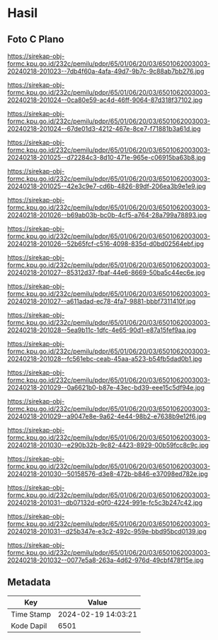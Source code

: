 # Hasil

## Foto C Plano

https://sirekap-obj-formc.kpu.go.id/232c/pemilu/pdpr/65/01/06/20/03/6501062003003-20240218-201023--7db4f60a-4afa-49d7-9b7c-9c88ab7bb276.jpg

https://sirekap-obj-formc.kpu.go.id/232c/pemilu/pdpr/65/01/06/20/03/6501062003003-20240218-201024--0ca80e59-ac4d-46ff-9064-87d318f37102.jpg

https://sirekap-obj-formc.kpu.go.id/232c/pemilu/pdpr/65/01/06/20/03/6501062003003-20240218-201024--67de01d3-4212-467e-8ce7-f71881b3a61d.jpg

https://sirekap-obj-formc.kpu.go.id/232c/pemilu/pdpr/65/01/06/20/03/6501062003003-20240218-201025--d72284c3-8d10-471e-965e-c06915ba63b8.jpg

https://sirekap-obj-formc.kpu.go.id/232c/pemilu/pdpr/65/01/06/20/03/6501062003003-20240218-201025--42e3c9e7-cd6b-4826-89df-206ea3b9e1e9.jpg

https://sirekap-obj-formc.kpu.go.id/232c/pemilu/pdpr/65/01/06/20/03/6501062003003-20240218-201026--b69ab03b-bc0b-4cf5-a764-28a799a78893.jpg

https://sirekap-obj-formc.kpu.go.id/232c/pemilu/pdpr/65/01/06/20/03/6501062003003-20240218-201026--52b65fcf-c516-4098-835d-d0bd02564ebf.jpg

https://sirekap-obj-formc.kpu.go.id/232c/pemilu/pdpr/65/01/06/20/03/6501062003003-20240218-201027--85312d37-fbaf-44e6-8669-50ba5c44ec6e.jpg

https://sirekap-obj-formc.kpu.go.id/232c/pemilu/pdpr/65/01/06/20/03/6501062003003-20240218-201027--a611adad-ec78-4fa7-9881-bbbf7311410f.jpg

https://sirekap-obj-formc.kpu.go.id/232c/pemilu/pdpr/65/01/06/20/03/6501062003003-20240218-201028--5ea9b11c-1dfc-4e65-90d1-e87a15fef9aa.jpg

https://sirekap-obj-formc.kpu.go.id/232c/pemilu/pdpr/65/01/06/20/03/6501062003003-20240218-201028--fc561ebc-ceab-45aa-a523-b54fb5dad0b1.jpg

https://sirekap-obj-formc.kpu.go.id/232c/pemilu/pdpr/65/01/06/20/03/6501062003003-20240218-201029--0a6621b0-b87e-43ec-bd39-eee15c5df94e.jpg

https://sirekap-obj-formc.kpu.go.id/232c/pemilu/pdpr/65/01/06/20/03/6501062003003-20240218-201029--a9047e8e-9a62-4e44-98b2-e7638b9e12f6.jpg

https://sirekap-obj-formc.kpu.go.id/232c/pemilu/pdpr/65/01/06/20/03/6501062003003-20240218-201030--e290b32b-9c82-4423-8929-00b59fcc8c9c.jpg

https://sirekap-obj-formc.kpu.go.id/232c/pemilu/pdpr/65/01/06/20/03/6501062003003-20240218-201030--50158576-d3e8-472b-b846-e37098ed782e.jpg

https://sirekap-obj-formc.kpu.go.id/232c/pemilu/pdpr/65/01/06/20/03/6501062003003-20240218-201031--db07132d-e0f0-4224-991e-fc5c3b247c42.jpg

https://sirekap-obj-formc.kpu.go.id/232c/pemilu/pdpr/65/01/06/20/03/6501062003003-20240218-201031--d25b347e-e3c2-492c-959e-bbd95bcd0139.jpg

https://sirekap-obj-formc.kpu.go.id/232c/pemilu/pdpr/65/01/06/20/03/6501062003003-20240218-201032--0077e5a8-263a-4d62-976d-49cbf478f15e.jpg


## Metadata

| Key        | Value               |
| ---------- | ------------------- |
| Time Stamp | 2024-02-19 14:03:21 |
| Kode Dapil | 6501                |



